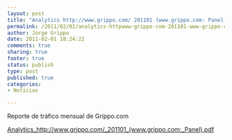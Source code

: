 ```yaml
--- 
layout: post
title: "Analytics http://www.grippo.com/ 201101 (www.grippo.com: Panel)"
permalink: /2011/02/01/analytics-httpwww-grippo-com-201101-www-grippo-com-panel/
author: Jorge Grippo
date: 2011-02-01 18:24:22
comments: true
sharing: true
footer: true
status: publish
type: post
published: true
categories: 
- Noticias

---
```

<!-- 163 -->
Reporte de tráfico mensual de Grippo.com

<a href="http://blog.grippo.com/wp-content/uploads/2011/02/201101_www-grippo-com_panel.pdf">Analytics_http://www.grippo.com/_201101_(www.grippo.com:_Panel).pdf</a>

